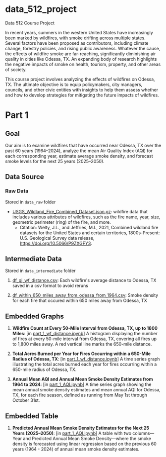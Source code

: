 # data_512_project
Data 512 Course Project

In recent years, summers in the western United States have increasingly been marked by wildfires, with smoke drifting across multiple states. Several factors have been proposed as contributors, including climate change, forestry policies, and rising public awareness. Whatever the cause, the effects of wildfire smoke are far-reaching, significantly diminishing air quality in cities like Odessa, TX. An expanding body of research highlights the negative impacts of smoke on health, tourism, property, and other areas of society. 

This course project involves analyzing the effects of wildfires on Odessa, TX. The ultimate objective is to equip policymakers, city managers, councils, and other civic entities with insights to help them assess whether and how to develop strategies for mitigating the future impacts of wildfires.

# Part 1
## Goal
Our aim is to examine wildfires that have occurred near Odessa, TX over the past 60 years (1964–2024), analyze the mean Air Quality Index (AQI) for each corresponding year, estimate average smoke density, and forecast smoke levels for the next 25 years (2025–2050).

## Data Source
### Raw Data
Stored in `data_raw` folder
- [USGS_Wildland_Fire_Combined_Dataset.json.gz](project/part_1/data_raw/USGS_Wildland_Fire_Combined_Dataset.json.gz): wildfire data that includes various attributes of wildfires, such as the fire name, year, size, geometric perimeter (ring) of the fire, and more.
    - Citation: Welty, J.L., and Jeffries, M.I., 2021, Combined wildland fire datasets for the United States and certain territories, 1800s-Present: U.S. Geological Survey data release, https://doi.org/10.5066/P9ZXGFY3.

## Intermediate Data
Stored in `data_intermediate` folder
1. [df_gj_wf_distance.csv](project/part_1/data_intermediate/df_gj_wf_distance.csv): Each wildfire's average distance to Odessa, TX saved in a csv format to avoid reruns

2. [df_within_650_miles_away_from_odessa_from_1964.csv](project/part_1/data_intermediate/df_within_650_miles_away_from_odessa_from_1964.csv): Smoke density for each fire that occured within 650 miles away from Odessa, TX 

## Embedded Graphs
1. **Wildfire Count at Every 50-Mile Interval from Odessa, TX, up to 1800 Miles**: [in [part_1_wf_distance.ipynb](project/part_1/part_1_wf_distance.ipynb)] A histogram displaying the number of fires at every 50-mile interval from Odessa, TX, covering all fires up to 1,800 miles away. A red vertical line marks the 650-mile distance.

2. **Total Acres Burned per Year for Fires Occurring within a 650-Mile Radius of Odessa, TX**: [in [part_1_wf_distance.ipynb](project/part_1/part_1_wf_distance.ipynb)] A time series graph illustrating the total acres burned each year for fires occurring within a 650-mile radius of Odessa, TX.

3. **Annual Mean AQI and Annual Mean Smoke Density Estimates from 1964 to 2024**: [in [part_1_AQI.ipynb](project/part_1/part_1_AQI.ipynb)] A time series graph showing the mean annual smoke density estimates and mean annual AQI for Odessa, TX, for each fire season, defined as running from May 1st through October 31st.

## Embedded Table
1. **Predicted Annual Mean Smoke Density Estimates for the Next 25 Years (2025–2050)**: [in [part_1_AQI.ipynb](project/part_1/part_1_AQI.ipynb)] A table with two columns—Year and Predicted Annual Mean Smoke Density—where the smoke density is forecasted using linear regression based on the previous 60 years (1964 - 2024) of annual mean smoke density estimates.

